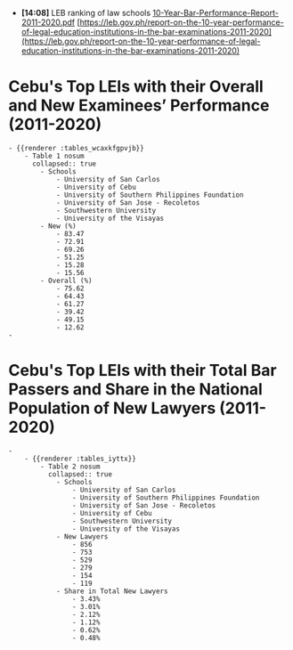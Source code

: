 - **[14:08]**  LEB ranking of law schools [10-Year-Bar-Performance-Report-2011-2020.pdf](file:///private/var/folders/k8/3rr67_j503jfdpn8bckf5kg00000gn/T/AppTranslocation/3B8C424A-F197-488C-8531-231DFD782F3E/d/Logseq.app/Contents/Resources/app/electron.html#10_Year_Bar_Performance_Report_2011_2020-2e-pdf) [https://leb.gov.ph/report-on-the-10-year-performance-of-legal-education-institutions-in-the-bar-examinations-2011-2020](https://leb.gov.ph/report-on-the-10-year-performance-of-legal-education-institutions-in-the-bar-examinations-2011-2020)
# Cebu's Top LEIs with their Overall and New Examinees’ Performance (2011-2020)
	- {{renderer :tables_wcaxkfgpvjb}}
		- Table 1 nosum
		  collapsed:: true
			- Schools
				- University of San Carlos
				- University of Cebu
				- University of Southern Philippines Foundation
				- University of San Jose - Recoletos
				- Southwestern University
				- University of the Visayas
			- New (%)
				- 83.47
				- 72.91
				- 69.26
				- 51.25
				- 15.28
				- 15.56
			- Overall (%)
				- 75.62
				- 64.43
				- 61.27
				- 39.42
				- 49.15
				- 12.62
	-
# Cebu's Top LEIs with their Total Bar Passers and Share in the National Population of New Lawyers (2011-2020)
	-
		- {{renderer :tables_iyttx}}
			- Table 2 nosum
			  collapsed:: true
				- Schools
					- University of San Carlos
					- University of Southern Philippines Foundation
					- University of San Jose - Recoletos
					- University of Cebu
					- Southwestern University
					- University of the Visayas
				- New Lawyers
					- 856
					- 753
					- 529
					- 279
					- 154
					- 119
				- Share in Total New Lawyers
					- 3.43%
					- 3.01%
					- 2.12%
					- 1.12%
					- 0.62%
					- 0.48%